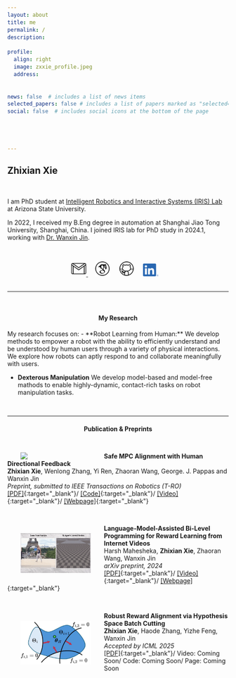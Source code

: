 ```yaml
---
layout: about
title: me
permalink: /
description: 

profile:
  align: right
  image: zxxie_profile.jpeg
  address: 


news: false  # includes a list of news items
selected_papers: false # includes a list of papers marked as "selected={true}"
social: false  # includes social icons at the bottom of the page




---
```



## **Zhixian Xie**

<p style="margin-bottom:1.3cm; margin-left: 0.5cm"> </p>


I am PhD student at <a href="https://asu-iris.github.io/">Intelligent Robotics and Interactive Systems (IRIS) Lab</a> at Arizona State University. 

In 2022, I received my B.Eng degree in automation at Shanghai Jiao Tong University, Shanghai, China. I joined IRIS lab for PhD study in 2024.1,  working with <a href="https://wanxinjin.github.io/">Dr. Wanxin Jin</a>. 

<p style="margin-bottom:1.2cm; margin-left: 1.5cm"> </p>



<center>
    <a href = "mailto:zxxie@asu.edu" target="_blank"> 
    <img src="assets/img/platform_icon/email.gif" width="35" target="_blank"> </a>   &nbsp;&nbsp;&nbsp;
<a href = "https://scholar.google.com/citations?user=Q-IQZRsAAAAJ&hl=en&authuser=1" target="_blank"> 
    <img src="assets/img/platform_icon/scholar.png" width="35" target="_blank"></a>   &nbsp;&nbsp;&nbsp;
<a href = "https://github.com/Zhi-Xian-Xie" target="_blank">
    <img src="assets/img/platform_icon/github.gif" width="35" target="_blank"></a> &nbsp;&nbsp;&nbsp;
<a href = "https://www.linkedin.com/in/zhixian-xie-75b599355" target="_blank">
    <img src="assets/img/platform_icon/linkedin.png" width="35" target="_blank"></a>  &nbsp;&nbsp;&nbsp;
<!-- <a href = "https://www.youtube.com/channel/UCkMgzXIhi3BmWP7tAdeyoaA" target="_blank">
    <img src="assets/img/platform_icon/youtube.gif" width="35" target="_blank"></a>  &nbsp;&nbsp;&nbsp; -->
</center>
<br />
<hr />
<br />
<center>
    <h4><strong>My Research</strong></h4>
</center>

<p style="margin-left: 1.5cm"> </p>
My research focuses on:
- **Robot Learning from Human:**  We develop methods to empower a robot with the ability to efficiently understand and be understood by human users through a variety of physical interactions. We explore how robots can aptly respond to and collaborate meaningfully with users.

- **Dexterous Manipulation** We develop model-based and model-free mathods to enable highly-dynamic, contact-rich tasks on robot manipulation tasks.

<p style="margin-bottom:1.2cm; margin-left: 1.5cm"> </p>


-----

<center>
    <h4><strong>Publication & Preprints</strong></h4>
</center>


<p style="margin-bottom:1.2cm; margin-left: 1.5cm"> </p>
<img src="collections/research/human/safe_alignment.gif"  width="160"  align="left" hspace="30" vspace=0 />

**Safe MPC Alignment with Human Directional Feedback** <br />
<b>Zhixian Xie</b>, Wenlong Zhang, Yi Ren, Zhaoran Wang, George. J. Pappas and Wanxin Jin<br />
*Preprint, submitted to IEEE Transactions on Robotics (T-RO)* <br />
[[PDF]](https://arxiv.org/abs/2407.04216){:target="_blank"}/ 
[[Code]](https://github.com/asu-iris/Safe-MPC-Alignment){:target="_blank"}/
[[Video]](https://youtu.be/QOODShHLQJE){:target="_blank"}/
[[Webpage]](https://zhi-xian-xie.github.io/safe_alignment_site/){:target="_blank"}

<p style="margin-bottom:1.2cm; margin-left: 1.5cm"> </p>
<img src="collections/research/VLM/vlm.gif"  width="160"  align="left" hspace="30" vspace="20" />

**Language-Model-Assisted Bi-Level Programming for Reward Learning from Internet Videos** <br />
Harsh Mahesheka, <b>Zhixian Xie</b>, Zhaoran Wang, Wanxin Jin <br />
*arXiv preprint, 2024* <br />
[[PDF]](https://arxiv.org/abs/2410.09286){:target="_blank"}/ 
[[Video]](https://www.youtube.com/watch?v=CzlyYLu4mLQ){:target="_blank"}/
[[Webpage]](https://harshmahesheka.github.io/vid-to-reward/){:target="_blank"}

<p style="margin-bottom:1.2cm; margin-left: 1.5cm"> </p>
<img src="collections/research/human/cut_robust.png"  width="160"  align="left" hspace="30" vspace="20" />

**Robust Reward Alignment via Hypothesis Space Batch Cutting** <br />
<b>Zhixian Xie</b>, Haode Zhang, Yizhe Feng, Wanxin Jin <br />
*Accepted by ICML 2025* <br />
[[PDF]](https://arxiv.org/abs/2410.09286){:target="_blank"}/ 
Video: Coming Soon/
Code: Coming Soon/
Page: Coming Soon
<p style="margin-bottom:1.2cm; margin-left: 1.5cm"> </p>

